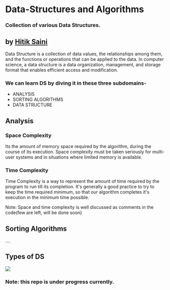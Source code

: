 # Data-Structures and Algorithms
### Collection of various Data Structures. 
## by [Hitik Saini](https://hitik20.tech/)
Data Structure is a collection of data values, the relationships among them, and the functions or operations that can be applied to the data.
In computer science, a data structure is a data organization, management, and storage format that enables efficient access and modification.
### We can learn DS by diving it in these three subdomains-
* ANALYSIS
* SORTING ALGORITHMS
* DATA STRUCTURE

## Analysis

### Space Complexity
Its the amount of memory space required by the algorithm, during the course of its execution. Space complexity must be taken seriously for multi-user systems and in situations where limited memory is available.

### Time Complexity
Time Complexity is a way to represent the amount of time required by the program to run till its completion. It's generally a good practice to try to keep the time required minimum, so that our algorithm completes it's execution in the minimum time possible.

Note: Space and time complexity is well discussed as comments in the code(few are left, will be done soon)

## Sorting Algorithms
....

## Types of DS
<img src="https://raw.githubusercontent.com/hitiksaini/Data-Structures/master/other_data/types.png">


### Note: this repo is under progress currently.
